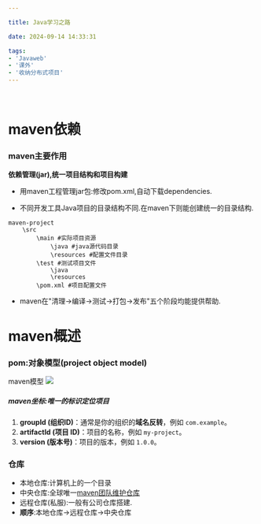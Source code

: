```yaml
---

title: Java学习之路

date: 2024-09-14 14:33:31

tags: 
- 'Javaweb'
- '课外'
- '收纳分布式项目'
---
```


 <!-- more -->

# maven依赖

### maven主要作用

**依赖管理(jar),统一项目结构和项目构建**
- 用maven工程管理jar包:修改pom.xml,自动下载dependencies.

- 不同开发工具Java项目的目录结构不同.在maven下则能创建统一的目录结构.
```
maven-project
	\src
		\main #实际项目资源
			\java #java源代码目录
			\resources #配置文件目录
		\test #测试项目文件
			\java
			\resources
		\pom.xml #项目配置文件
```

- maven在"清理->编译->测试->打包->发布"五个阶段均能提供帮助.

# maven概述

### pom:对象模型(project object model)

maven模型
![](https://pic.imgdb.cn/item/66e55bc6d9c307b7e9eff138.png)
##### maven坐标:唯一的标识定位项目
1. **groupId (组织ID)**：通常是你的组织的**域名反转**，例如 `com.example`。
2. **artifactId (项目 ID)**：项目的名称，例如 `my-project`。
3. **version (版本号)**：项目的版本，例如 `1.0.0`。

### 仓库
- 本地仓库:计算机上的一个目录
- 中央仓库:全球唯一[maven团队维护仓库](repo1.maven.org)
- 远程仓库(私服):一般有公司仓库搭建.
- **顺序**:本地仓库->远程仓库->中央仓库
